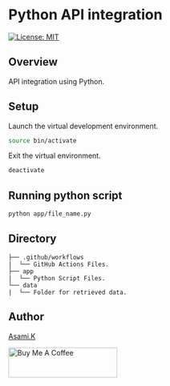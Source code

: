 # Python API integration

[![License: MIT](https://img.shields.io/badge/License-MIT-yellow.svg)](https://opensource.org/licenses/MIT)

## Overview

API integration using Python.


## Setup

Launch the virtual development environment.

```bash
source bin/activate
```

Exit the virtual environment.

```bash
deactivate
```

## Running python script

```bash
python app/file_name.py
```


## Directory

```
├── .github/workflows
|  └── GitHub Actions Files.
├── app
|  └── Python Script Files.
└── data
|  └── Folder for retrieved data.
```


## Author

[Asami.K](https://asami.tokyo/)

<a href="https://www.buymeacoffee.com/asamiile" target="_blank"><img src="https://cdn.buymeacoffee.com/buttons/v2/default-yellow.png" alt="Buy Me A Coffee" style="height: 60px !important;width: 217px !important;" ></a>

